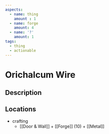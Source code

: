 ```yaml
---
aspects: 
  - name: thing
    amount : 1
  - name: forge
    amount: 4
  - name: '?' 
    amount: 1
tags:
  - thing
  - actionable
---
```


# Orichalcum Wire

## Description

## Locations
- crafting
	- [[Door & Wall]] + [[Forge]] (10) + [[Metal]]